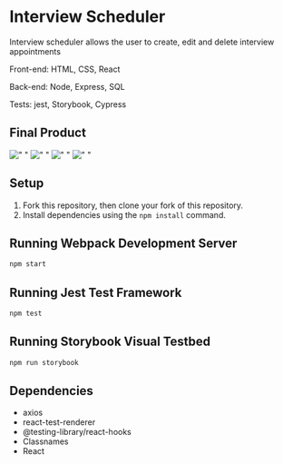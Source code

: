# Interview Scheduler
Interview scheduler allows the user to create, edit and delete interview appointments

Front-end: HTML, CSS, React

Back-end: Node, Express, SQL

Tests: jest, Storybook, Cypress

## Final Product
!["  "](http://)
!["  "](http://)
!["  "](http://)
!["  "](http://)

## Setup
1. Fork this repository, then clone your fork of this repository.
2. Install dependencies using the `npm install` command.

## Running Webpack Development Server

```sh
npm start
```

## Running Jest Test Framework

```sh
npm test
```

## Running Storybook Visual Testbed

```sh
npm run storybook
```
## Dependencies
- axios
- react-test-renderer
- @testing-library/react-hooks
- Classnames
- React